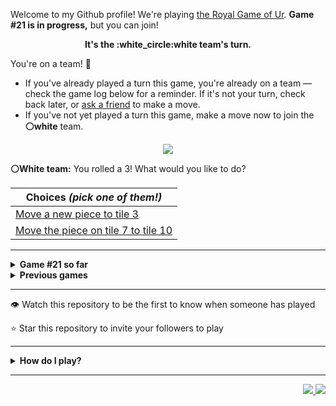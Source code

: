 Welcome to my Github profile!
We're playing
[the Royal Game of Ur](https://en.wikipedia.org/wiki/Royal_Game_of_Ur).
**Game #21 is in progress,** but you can join!

<p align="center">
  <b>It's the
  :white_circle:white
  team's turn.</b>
</p>

You're on a team! :wave:

* If you've already played a turn this game, you're already on a team
  &mdash; check the game log below for a reminder. If it's not your turn,
  check back later, or [ask a
  friend](https://twitter.com/share?text=I'm+playing+The+Royal+Game+of+Ur+on+a+GitHub+profile.+Take+your+turn+at+https://github.com/rossjrw/rossjrw+%23RoyalGameOfUr+%23github) to make a move.
* If you've not yet played a turn this game, make a move now to join the
  **:white_circle:white** team.

<p align="center"><img src="https://raw.githubusercontent.com/rossjrw/rossjrw/play/games/current/board.3307.svg"></p>

  **:white_circle:White team:**
  You rolled a 3!
What would you like to do?

| Choices *(pick one of them!)* |
| --- |
  | [    Move a new piece to tile 3](https://github.com/rossjrw/rossjrw/issues/new?title=ur-move-3%400-0&amp;body=Press+Submit%21+You+don%27t+need+to+edit+this+text+or+do+anything+else.%0D%0A%0D%0ABe+aware+that+your+move+can+take+a+minute+or+two+to+process.) |
  | [    Move the piece on tile 7 to tile 10](https://github.com/rossjrw/rossjrw/issues/new?title=ur-move-3%407-0&amp;body=Press+Submit%21+You+don%27t+need+to+edit+this+text+or+do+anything+else.%0D%0A%0D%0ABe+aware+that+your+move+can+take+a+minute+or+two+to+process.) |

-----

<details>
<summary><b>Game #21 so far</b></summary>

## Who's on each team?

<table>
    <thead>
      <tr><th colspan=2>Players in this game</th></tr>
    </thead>
    <tbody>
      <tr>
        <td align="right"><b>Black team</b> :black_circle:</td>
        <td>:white_circle: <b> White team</b></td>
      </tr>
      <tr align="center">
        <td><b><a href="https://github.com/tassiaaccioly">@tassiaaccioly</a></b> (71)<br><b><a href="https://github.com/Hans5958">@Hans5958</a></b> (1)<br><b><a href="https://github.com/debasish-dutta">@debasish-dutta</a></b> (1)<br><b><a href="https://github.com/foenyxr">@foenyxr</a></b> (1)<br><b><a href="https://github.com/i-like-trains-de">@i-like-trains-de</a></b> (1)<br><b><a href="https://github.com/commonuserlol">@commonuserlol</a></b> (1)<br><b><a href="https://github.com/curtainteddy">@curtainteddy</a></b> (1)<br><b><a href="https://github.com/krishealty">@krishealty</a></b> (1)<br><b><a href="https://github.com/AppleBoiy">@AppleBoiy</a></b> (1)</td>
        <td><b><a href="https://github.com/Casper-Guo">@Casper-Guo</a></b> (45)<br><b><a href="https://github.com/huuquyet">@huuquyet</a></b> (26)<br><b><a href="https://github.com/Coding4Hours">@Coding4Hours</a></b> (5)<br><b><a href="https://github.com/nhelchitnis">@nhelchitnis</a></b> (3)<br><b><a href="https://github.com/mikeselva123">@mikeselva123</a></b> (2)<br><b><a href="https://github.com/HerobrineTV">@HerobrineTV</a></b> (1)<br><b><a href="https://github.com/kashish1928">@kashish1928</a></b> (1)</td>
      </tr>
    </tbody>
  </table>

## What's happened so far?

| Time | Turn | Event | Issue | Board |
| :---: | :---: | :--- | :---: | :---: |
  | 10th Jun 2024 12:15 | **0** | :white_circle: **[@Casper-Guo](https://github.com/Casper-Guo)** started a new game | [#3140](https://github.com/rossjrw/rossjrw/issues/3140) | [link](https://raw.githubusercontent.com/rossjrw/rossjrw/3e19034251646422051512fbbb4fdb191389ace4/games/current/board.3140.svg) |
  | 10th Jun 2024 12:20 | **1** | :white_circle: **[@Casper-Guo](https://github.com/Casper-Guo)** moved a white piece onto the board to position 1    | [#3141](https://github.com/rossjrw/rossjrw/issues/3141) | [link](https://raw.githubusercontent.com/rossjrw/rossjrw/b913fcef5a66c5b4355db1b1fb0799c9eae11fa6/games/current/board.3141.svg) |
  | 10th Jun 2024 13:51 | **2** | :black_circle: **[@tassiaaccioly](https://github.com/tassiaaccioly)** moved a black piece onto the board to position 2    | [#3142](https://github.com/rossjrw/rossjrw/issues/3142) | [link](https://raw.githubusercontent.com/rossjrw/rossjrw/3417635a7edc0b96061d099a436ae72a79a3d463/games/current/board.3142.svg) |
  | 10th Jun 2024 14:29 | **3** | :white_circle: **[@Casper-Guo](https://github.com/Casper-Guo)** moved a white piece from position 1 to position 4  — claimed a rosette :rosette:  | [#3143](https://github.com/rossjrw/rossjrw/issues/3143) | [link](https://raw.githubusercontent.com/rossjrw/rossjrw/8ec314ae25e9c299a0db8e47e84ebcae74552aba/games/current/board.3143.svg) |
  | 10th Jun 2024 14:31 | **4** | :white_circle: **[@Casper-Guo](https://github.com/Casper-Guo)** moved a white piece onto the board to position 1    | [#3144](https://github.com/rossjrw/rossjrw/issues/3144) | [link](https://raw.githubusercontent.com/rossjrw/rossjrw/f0de6076e4d5dc9f2e87ade594f5ce6d1279a8ff/games/current/board.3144.svg) |
  | 10th Jun 2024 16:00 | **5** | :black_circle: **[@tassiaaccioly](https://github.com/tassiaaccioly)** moved a black piece onto the board to position 4  — claimed a rosette :rosette:  | [#3145](https://github.com/rossjrw/rossjrw/issues/3145) | [link](https://raw.githubusercontent.com/rossjrw/rossjrw/d5a7cee90103248c30c69cfe703c0a1b04975199/games/current/board.3145.svg) |
  | 10th Jun 2024 16:00 | **6** | :black_circle: **[@tassiaaccioly](https://github.com/tassiaaccioly)** moved a black piece from position 4 to position 6    | [#3146](https://github.com/rossjrw/rossjrw/issues/3146) | [link](https://raw.githubusercontent.com/rossjrw/rossjrw/83b7a3c7c05207316ec766db2c829e86887bc742/games/current/board.3146.svg) |
  | 11th Jun 2024 02:26 | **7** | :white_circle: **[@huuquyet](https://github.com/huuquyet)** moved a white piece from position 4 to position 6 — captured a black piece :crossed_swords:   | [#3147](https://github.com/rossjrw/rossjrw/issues/3147) | [link](https://raw.githubusercontent.com/rossjrw/rossjrw/cc33225be2e1ff699850ecd4d45bbaa51c87517b/games/current/board.3147.svg) |
  | 11th Jun 2024 08:40 | **8** | :black_circle: **[@tassiaaccioly](https://github.com/tassiaaccioly)** moved a black piece onto the board to position 4  — claimed a rosette :rosette:  | [#3148](https://github.com/rossjrw/rossjrw/issues/3148) | [link](https://raw.githubusercontent.com/rossjrw/rossjrw/aa823b7eb61aa4333b4f55bac6d8bee1b4b13cbb/games/current/board.3148.svg) |
  | 11th Jun 2024 08:41 | **9** | :black_circle: **[@tassiaaccioly](https://github.com/tassiaaccioly)** moved a black piece onto the board to position 1    | [#3149](https://github.com/rossjrw/rossjrw/issues/3149) | [link](https://raw.githubusercontent.com/rossjrw/rossjrw/1f3e5627bd1a2387feb64f961da6e4c6ce8198c1/games/current/board.3149.svg) |
  | 11th Jun 2024 11:42 | **10** | :white_circle: **[@Casper-Guo](https://github.com/Casper-Guo)** moved a white piece from position 1 to position 2    | [#3150](https://github.com/rossjrw/rossjrw/issues/3150) | [link](https://raw.githubusercontent.com/rossjrw/rossjrw/79e3597d568596e5890b2defb5f7e35eab7849d6/games/current/board.3150.svg) |
  | 11th Jun 2024 11:45 | **11** | :black_circle: **[@tassiaaccioly](https://github.com/tassiaaccioly)** moved a black piece from position 2 to position 5    | [#3151](https://github.com/rossjrw/rossjrw/issues/3151) | [link](https://raw.githubusercontent.com/rossjrw/rossjrw/03755616f750876cc31cf8e1d351790820077f71/games/current/board.3151.svg) |
  | 11th Jun 2024 12:56 | **12** | :white_circle: **[@Casper-Guo](https://github.com/Casper-Guo)** moved a white piece from position 2 to position 5 — captured a black piece :crossed_swords:   | [#3152](https://github.com/rossjrw/rossjrw/issues/3152) | [link](https://raw.githubusercontent.com/rossjrw/rossjrw/c4c88fd8614826dc3e3c099d9c99792fbca480f0/games/current/board.3152.svg) |
  | 11th Jun 2024 13:51 | **13** | :black_circle: **[@tassiaaccioly](https://github.com/tassiaaccioly)** moved a black piece onto the board to position 3    | [#3153](https://github.com/rossjrw/rossjrw/issues/3153) | [link](https://raw.githubusercontent.com/rossjrw/rossjrw/943e2cf7616b4c11deabbeb5598f0f6c07443df8/games/current/board.3153.svg) |
  | 12th Jun 2024 03:25 | **14** | :white_circle: **[@Casper-Guo](https://github.com/Casper-Guo)** moved a white piece onto the board to position 1    | [#3154](https://github.com/rossjrw/rossjrw/issues/3154) | [link](https://raw.githubusercontent.com/rossjrw/rossjrw/ae4b20b7ae660e36e1a1944a49c8ed2f4fea8231/games/current/board.3154.svg) |
  | 12th Jun 2024 07:53 | **15** | :black_circle: **[@Hans5958](https://github.com/Hans5958)** moved a black piece from position 3 to position 5 — captured a white piece :crossed_swords:   | [#3155](https://github.com/rossjrw/rossjrw/issues/3155) | [link](https://raw.githubusercontent.com/rossjrw/rossjrw/766162f6c4dadad68bd2b882a88498c938881f14/games/current/board.3155.svg) |
  | 12th Jun 2024 13:42 | **16** | :white_circle: **[@Casper-Guo](https://github.com/Casper-Guo)** moved a white piece from position 1 to position 4  — claimed a rosette :rosette:  | [#3156](https://github.com/rossjrw/rossjrw/issues/3156) | [link](https://raw.githubusercontent.com/rossjrw/rossjrw/0f5ab3ae0a3bb14efb2f65ef3ee942c84a719082/games/current/board.3156.svg) |
  | 12th Jun 2024 13:44 | **17** | :white_circle: **[@Casper-Guo](https://github.com/Casper-Guo)** moved a white piece onto the board to position 3    | [#3157](https://github.com/rossjrw/rossjrw/issues/3157) | [link](https://raw.githubusercontent.com/rossjrw/rossjrw/c9de5b630359ca6f78e80f5d7ad554ad8785d6d2/games/current/board.3157.svg) |
  | 12th Jun 2024 15:46 | **18** | :black_circle: **[@tassiaaccioly](https://github.com/tassiaaccioly)** moved a black piece from position 4 to position 6 — captured a white piece :crossed_swords:   | [#3158](https://github.com/rossjrw/rossjrw/issues/3158) | [link](https://raw.githubusercontent.com/rossjrw/rossjrw/e29be62a7f82adb413c502dc518313810fd94fb8/games/current/board.3158.svg) |
  | 12th Jun 2024 16:02 | **19** | :white_circle: **[@Casper-Guo](https://github.com/Casper-Guo)** moved a white piece from position 4 to position 6 — captured a black piece :crossed_swords:   | [#3159](https://github.com/rossjrw/rossjrw/issues/3159) | [link](https://raw.githubusercontent.com/rossjrw/rossjrw/fa6bff2db4646d3ba3e969a55aea8d32850676db/games/current/board.3159.svg) |
  | 12th Jun 2024 18:02 | **20** | :black_circle: **[@tassiaaccioly](https://github.com/tassiaaccioly)** moved a black piece from position 5 to position 6 — captured a white piece :crossed_swords:   | [#3160](https://github.com/rossjrw/rossjrw/issues/3160) |  |
  | 13th Jun 2024 06:03 | **21** | :white_circle: **[@huuquyet](https://github.com/huuquyet)** moved a white piece from position 3 to position 5    | [#3161](https://github.com/rossjrw/rossjrw/issues/3161) | [link](https://raw.githubusercontent.com/rossjrw/rossjrw/bd7b216e5212a5914747aa1a8a5efb0240edfa18/games/current/board.3161.svg) |
  | 13th Jun 2024 06:03 | **22** | :black_circle:  The black team rolled a 0 and their turn was automatically passed | [#3161](https://github.com/rossjrw/rossjrw/issues/3161) | [link](https://raw.githubusercontent.com/rossjrw/rossjrw/91d4ea06290e666cb720e2a94aa2edbae58f230c/games/current/board.3161.svg) |
  | 13th Jun 2024 06:04 | **23** | :white_circle: **[@huuquyet](https://github.com/huuquyet)** moved a white piece from position 5 to position 6 — captured a black piece :crossed_swords:   | [#3162](https://github.com/rossjrw/rossjrw/issues/3162) | [link](https://raw.githubusercontent.com/rossjrw/rossjrw/e0a2bf851d9af4537b2cab7b345f5e90986b95ef/games/current/board.3162.svg) |
  | 13th Jun 2024 10:56 | **24** | :black_circle: **[@tassiaaccioly](https://github.com/tassiaaccioly)** moved a black piece from position 1 to position 4  — claimed a rosette :rosette:  | [#3163](https://github.com/rossjrw/rossjrw/issues/3163) | [link](https://raw.githubusercontent.com/rossjrw/rossjrw/6735cfe48319ed3f8c580a6e53b983b52b033654/games/current/board.3163.svg) |
  | 13th Jun 2024 10:56 | **25** | :black_circle: **[@tassiaaccioly](https://github.com/tassiaaccioly)** moved a black piece from position 4 to position 8  — claimed a rosette :rosette:  | [#3164](https://github.com/rossjrw/rossjrw/issues/3164) | [link](https://raw.githubusercontent.com/rossjrw/rossjrw/41954474859393a005ae79ac7e85b230e5ceca67/games/current/board.3164.svg) |
  | 13th Jun 2024 10:57 | **26** | :black_circle: **[@tassiaaccioly](https://github.com/tassiaaccioly)** moved a black piece onto the board to position 1    | [#3165](https://github.com/rossjrw/rossjrw/issues/3165) | [link](https://raw.githubusercontent.com/rossjrw/rossjrw/45a0d58ca6642c6f032f35eb0879ea20f395711d/games/current/board.3165.svg) |
  | 14th Jun 2024 03:45 | **27** | :white_circle: **[@huuquyet](https://github.com/huuquyet)** moved a white piece from position 6 to position 9    | [#3166](https://github.com/rossjrw/rossjrw/issues/3166) | [link](https://raw.githubusercontent.com/rossjrw/rossjrw/21250ff9ef75f0c3abd08d50697384053e8036df/games/current/board.3166.svg) |
  | 14th Jun 2024 04:13 | **28** | :black_circle: **[@tassiaaccioly](https://github.com/tassiaaccioly)** moved a black piece from position 1 to position 3    | [#3167](https://github.com/rossjrw/rossjrw/issues/3167) | [link](https://raw.githubusercontent.com/rossjrw/rossjrw/30b22caa17c68630fbdd12d4a3dd5ac051ad218c/games/current/board.3167.svg) |
  | 14th Jun 2024 11:42 | **29** | :white_circle: **[@huuquyet](https://github.com/huuquyet)** moved a white piece from position 9 to position 11    | [#3168](https://github.com/rossjrw/rossjrw/issues/3168) | [link](https://raw.githubusercontent.com/rossjrw/rossjrw/97b6e9d7e1b0eee147816bf8c28d2248f1b36663/games/current/board.3168.svg) |
  | 14th Jun 2024 12:17 | **30** | :black_circle: **[@tassiaaccioly](https://github.com/tassiaaccioly)** moved a black piece from position 3 to position 4  — claimed a rosette :rosette:  | [#3169](https://github.com/rossjrw/rossjrw/issues/3169) | [link](https://raw.githubusercontent.com/rossjrw/rossjrw/f918a5f299b9c696f7c343d77b88427104dbf379/games/current/board.3169.svg) |
  | 14th Jun 2024 12:18 | **31** | :black_circle: **[@tassiaaccioly](https://github.com/tassiaaccioly)** moved a black piece from position 8 to position 11 — captured a white piece :crossed_swords:   | [#3170](https://github.com/rossjrw/rossjrw/issues/3170) | [link](https://raw.githubusercontent.com/rossjrw/rossjrw/7ee3b6e86988090e24eef62a8aecd2218f7a4eda/games/current/board.3170.svg) |
  | 14th Jun 2024 12:32 | **32** | :white_circle: **[@HerobrineTV](https://github.com/HerobrineTV)** moved a white piece onto the board to position 2    | [#3171](https://github.com/rossjrw/rossjrw/issues/3171) | [link](https://raw.githubusercontent.com/rossjrw/rossjrw/f03ad850b8c484b106f1c5b9d6a3da1fd2abc47f/games/current/board.3171.svg) |
  | 14th Jun 2024 13:13 | **33** | :black_circle: **[@tassiaaccioly](https://github.com/tassiaaccioly)** moved a black piece from position 11 to position 12    | [#3172](https://github.com/rossjrw/rossjrw/issues/3172) | [link](https://raw.githubusercontent.com/rossjrw/rossjrw/b5cb9eb9ce763328a50b448eabafa5b3a61f2a59/games/current/board.3172.svg) |
  | 15th Jun 2024 03:15 | **34** | :white_circle: **[@huuquyet](https://github.com/huuquyet)** moved a white piece from position 2 to position 3    | [#3173](https://github.com/rossjrw/rossjrw/issues/3173) | [link](https://raw.githubusercontent.com/rossjrw/rossjrw/0479979a7bec7f3018ac89112532ddae94dfeba1/games/current/board.3173.svg) |
  | 15th Jun 2024 05:02 | **35** | :black_circle: **[@debasish-dutta](https://github.com/debasish-dutta)** moved a black piece onto the board to position 1    | [#3174](https://github.com/rossjrw/rossjrw/issues/3174) | [link](https://raw.githubusercontent.com/rossjrw/rossjrw/cbc5f19ca28f0d7307ebebb8e5881e886f2a9252/games/current/board.3174.svg) |
  | 17th Jun 2024 10:01 | **36** | :white_circle: **[@huuquyet](https://github.com/huuquyet)** moved a white piece from position 3 to position 5    | [#3175](https://github.com/rossjrw/rossjrw/issues/3175) | [link](https://raw.githubusercontent.com/rossjrw/rossjrw/1b8b210efa56c657483dde0970500a706e5b6bcb/games/current/board.3175.svg) |
  | 17th Jun 2024 12:00 | **37** | :black_circle: **[@tassiaaccioly](https://github.com/tassiaaccioly)** moved a black piece from position 12 to position 14  — claimed a rosette :rosette:  | [#3176](https://github.com/rossjrw/rossjrw/issues/3176) |  |
  | 17th Jun 2024 12:01 | **38** | :black_circle: **[@tassiaaccioly](https://github.com/tassiaaccioly)** moved a black piece from position 1 to position 3    | [#3177](https://github.com/rossjrw/rossjrw/issues/3177) | [link](https://raw.githubusercontent.com/rossjrw/rossjrw/20c71cf3fe14ece29fddc6ed76929b2786a5ab7c/games/current/board.3177.svg) |
  | 17th Jun 2024 12:01 | **39** | :white_circle:  The white team rolled a 0 and their turn was automatically passed | [#3177](https://github.com/rossjrw/rossjrw/issues/3177) | [link](https://raw.githubusercontent.com/rossjrw/rossjrw/84101331aa0cef49769fe3270d19814c876b0f9e/games/current/board.3177.svg) |
  | 17th Jun 2024 12:02 | **40** | :black_circle: **[@tassiaaccioly](https://github.com/tassiaaccioly)** moved a black piece from position 4 to position 5 — captured a white piece :crossed_swords:   | [#3178](https://github.com/rossjrw/rossjrw/issues/3178) | [link](https://raw.githubusercontent.com/rossjrw/rossjrw/84e64b822894f2ef15c8d6679596a574082972ab/games/current/board.3178.svg) |
  | 19th Jun 2024 03:47 | **41** | :white_circle: **[@huuquyet](https://github.com/huuquyet)** moved a white piece onto the board to position 3    | [#3179](https://github.com/rossjrw/rossjrw/issues/3179) | [link](https://raw.githubusercontent.com/rossjrw/rossjrw/ebe38b00ea87639d3f830e11486bf0db18679fee/games/current/board.3179.svg) |
  | 19th Jun 2024 12:33 | **42** | :black_circle: **[@tassiaaccioly](https://github.com/tassiaaccioly)** moved a black piece from position 3 to position 4  — claimed a rosette :rosette:  | [#3180](https://github.com/rossjrw/rossjrw/issues/3180) | [link](https://raw.githubusercontent.com/rossjrw/rossjrw/71644ae4ae037b8fdcc7b47c974c74697751cc8a/games/current/board.3180.svg) |
  | 19th Jun 2024 12:33 | **43** | :black_circle: **[@tassiaaccioly](https://github.com/tassiaaccioly)** moved a black piece from position 4 to position 8  — claimed a rosette :rosette:  | [#3181](https://github.com/rossjrw/rossjrw/issues/3181) | [link](https://raw.githubusercontent.com/rossjrw/rossjrw/91d9ce20b0b584fdecb6c573352ed7f33ba4f910/games/current/board.3181.svg) |
  | 19th Jun 2024 12:34 | **44** | :black_circle: **[@tassiaaccioly](https://github.com/tassiaaccioly)** moved a black piece from position 8 to position 10    | [#3182](https://github.com/rossjrw/rossjrw/issues/3182) | [link](https://raw.githubusercontent.com/rossjrw/rossjrw/e7d42b8fa1351f1380c301d9d68135764c775be9/games/current/board.3182.svg) |
  | 20th Jun 2024 04:30 | **45** | :white_circle: **[@Casper-Guo](https://github.com/Casper-Guo)** moved a white piece from position 3 to position 5 — captured a black piece :crossed_swords:   | [#3183](https://github.com/rossjrw/rossjrw/issues/3183) | [link](https://raw.githubusercontent.com/rossjrw/rossjrw/de2726dde06651f36f6a4734a9045f723ce79f15/games/current/board.3183.svg) |
  | 21st Jun 2024 11:28 | **46** | :black_circle: **[@tassiaaccioly](https://github.com/tassiaaccioly)** moved a black piece onto the board to position 3    | [#3184](https://github.com/rossjrw/rossjrw/issues/3184) | [link](https://raw.githubusercontent.com/rossjrw/rossjrw/9e7f89ad85c55fd3f7f12465e79552d2cc5db516/games/current/board.3184.svg) |
  | 22nd Jun 2024 07:34 | **47** | :white_circle: **[@huuquyet](https://github.com/huuquyet)** moved a white piece from position 5 to position 8  — claimed a rosette :rosette:  | [#3185](https://github.com/rossjrw/rossjrw/issues/3185) | [link](https://raw.githubusercontent.com/rossjrw/rossjrw/61596ac5867242cf44a08f4ca5dde79746060769/games/current/board.3185.svg) |
  | 22nd Jun 2024 07:36 | **48** | :white_circle: **[@huuquyet](https://github.com/huuquyet)** moved a white piece from position 8 to position 10 — captured a black piece :crossed_swords:   | [#3186](https://github.com/rossjrw/rossjrw/issues/3186) | [link](https://raw.githubusercontent.com/rossjrw/rossjrw/e4ed6d917473431dd33f625a8c4d5fd0e48ad512/games/current/board.3186.svg) |
  | 22nd Jun 2024 11:03 | **49** | :black_circle: **[@tassiaaccioly](https://github.com/tassiaaccioly)** moved a black piece from position 3 to position 5    | [#3187](https://github.com/rossjrw/rossjrw/issues/3187) | [link](https://raw.githubusercontent.com/rossjrw/rossjrw/81de244c632f649f6ea5a37aa098395cdea1502b/games/current/board.3187.svg) |
  | 23rd Jun 2024 16:15 | **50** | :white_circle: **[@Casper-Guo](https://github.com/Casper-Guo)** moved a white piece onto the board to position 2    | [#3188](https://github.com/rossjrw/rossjrw/issues/3188) | [link](https://raw.githubusercontent.com/rossjrw/rossjrw/bfb90fdb4809a338a7f4b6318e20f4a9e79a8b65/games/current/board.3188.svg) |
  | 23rd Jun 2024 19:51 | **51** | :black_circle: **[@foenyxr](https://github.com/foenyxr)** moved a black piece onto the board to position 2    | [#3189](https://github.com/rossjrw/rossjrw/issues/3189) | [link](https://raw.githubusercontent.com/rossjrw/rossjrw/0040efa64b1ac4996e3b43471fd1708afb03acc1/games/current/board.3189.svg) |
  | 24th Jun 2024 03:43 | **52** | :white_circle: **[@huuquyet](https://github.com/huuquyet)** moved a white piece from position 2 to position 4  — claimed a rosette :rosette:  | [#3190](https://github.com/rossjrw/rossjrw/issues/3190) |  |
  | 24th Jun 2024 03:44 | **53** | :white_circle: **[@huuquyet](https://github.com/huuquyet)** moved a white piece from position 10 to position 12    | [#3191](https://github.com/rossjrw/rossjrw/issues/3191) | [link](https://raw.githubusercontent.com/rossjrw/rossjrw/568a058d492bce22214d5b05d6b8fb43fbdbf9a5/games/current/board.3191.svg) |
  | 24th Jun 2024 03:44 | **54** | :black_circle:  The black team rolled a 0 and their turn was automatically passed | [#3191](https://github.com/rossjrw/rossjrw/issues/3191) | [link](https://raw.githubusercontent.com/rossjrw/rossjrw/b31a0d614c2e400e891d84fd6f888871b98b8602/games/current/board.3191.svg) |
  | 24th Jun 2024 03:46 | **55** | :white_circle: **[@huuquyet](https://github.com/huuquyet)** moved a white piece from position 4 to position 5 — captured a black piece :crossed_swords:   | [#3192](https://github.com/rossjrw/rossjrw/issues/3192) | [link](https://raw.githubusercontent.com/rossjrw/rossjrw/57e533fa3dc0a6dfc098ce645992ef1f9d940f07/games/current/board.3192.svg) |
  | 24th Jun 2024 11:04 | **56** | :black_circle: **[@tassiaaccioly](https://github.com/tassiaaccioly)** moved a black piece from position 2 to position 3    | [#3193](https://github.com/rossjrw/rossjrw/issues/3193) | [link](https://raw.githubusercontent.com/rossjrw/rossjrw/70265a5f8e7eadf3638cf609b8510019c635a5d7/games/current/board.3193.svg) |
  | 26th Jun 2024 03:56 | **57** | :white_circle: **[@huuquyet](https://github.com/huuquyet)** moved a white piece from position 12 to position 14  — claimed a rosette :rosette:  | [#3194](https://github.com/rossjrw/rossjrw/issues/3194) | [link](https://raw.githubusercontent.com/rossjrw/rossjrw/c10cdb9b8370bbc4a80c1bdca38a0e76d9e9c27a/games/current/board.3194.svg) |
  | 26th Jun 2024 03:59 | **58** | :white_circle: **[@huuquyet](https://github.com/huuquyet)** moved a white piece from position 5 to position 7    | [#3195](https://github.com/rossjrw/rossjrw/issues/3195) | [link](https://raw.githubusercontent.com/rossjrw/rossjrw/2e0b1d72f14de8a601f944e49b4541f5f9a30f5d/games/current/board.3195.svg) |
  | 28th Jun 2024 20:27 | **59** | :black_circle: **[@i-like-trains-de](https://github.com/i-like-trains-de)** moved a black piece from position 3 to position 6    | [#3196](https://github.com/rossjrw/rossjrw/issues/3196) | [link](https://raw.githubusercontent.com/rossjrw/rossjrw/0e66da65db20a9cfcd119e31d75b8c95993dd0dd/games/current/board.3196.svg) |
  | 28th Jun 2024 23:41 | **60** | :white_circle: **[@Casper-Guo](https://github.com/Casper-Guo)** moved a white piece from position 7 to position 8  — claimed a rosette :rosette:  | [#3197](https://github.com/rossjrw/rossjrw/issues/3197) | [link](https://raw.githubusercontent.com/rossjrw/rossjrw/dd5f818375063a44fc055676433e1fb291748c5e/games/current/board.3197.svg) |
  | 28th Jun 2024 23:43 | **61** | :white_circle: **[@Casper-Guo](https://github.com/Casper-Guo)** moved a white piece onto the board to position 2    | [#3198](https://github.com/rossjrw/rossjrw/issues/3198) |  |
  | 29th Jun 2024 00:33 | **62** | :black_circle: **[@tassiaaccioly](https://github.com/tassiaaccioly)** moved a black piece onto the board to position 3    | [#3199](https://github.com/rossjrw/rossjrw/issues/3199) | [link](https://raw.githubusercontent.com/rossjrw/rossjrw/e2b305da39b20f9db8154834cc1aa5ce6ef35905/games/current/board.3199.svg) |
  | 29th Jun 2024 00:33 | **63** | :white_circle:  The white team rolled a 0 and their turn was automatically passed | [#3199](https://github.com/rossjrw/rossjrw/issues/3199) |  |
  | 29th Jun 2024 00:34 | **64** | :black_circle: **[@tassiaaccioly](https://github.com/tassiaaccioly)** moved a black piece from position 3 to position 4  — claimed a rosette :rosette:  | [#3200](https://github.com/rossjrw/rossjrw/issues/3200) | [link](https://raw.githubusercontent.com/rossjrw/rossjrw/ab7b9e56d53a480efc344c74ad13a97259a35755/games/current/board.3200.svg) |
  | 29th Jun 2024 00:34 | **65** | :black_circle:  The black team rolled a 0 and their turn was automatically passed | [#3200](https://github.com/rossjrw/rossjrw/issues/3200) | [link](https://raw.githubusercontent.com/rossjrw/rossjrw/e683a8bb9152dc3b5288f7cdca06c60dc5e746db/games/current/board.3200.svg) |
  | 29th Jun 2024 00:35 | **66** | :white_circle: **[@Casper-Guo](https://github.com/Casper-Guo)** moved a white piece onto the board to position 3    | [#3201](https://github.com/rossjrw/rossjrw/issues/3201) | [link](https://raw.githubusercontent.com/rossjrw/rossjrw/32eb005f621c77ec299a8ab93bc12d98ed12a98b/games/current/board.3201.svg) |
  | 29th Jun 2024 11:54 | **67** | :black_circle: **[@tassiaaccioly](https://github.com/tassiaaccioly)** moved a black piece from position 6 to position 7    | [#3202](https://github.com/rossjrw/rossjrw/issues/3202) | [link](https://raw.githubusercontent.com/rossjrw/rossjrw/a78e08f690011b2ff20c5de83f58ffd32da74a55/games/current/board.3202.svg) |
  | 29th Jun 2024 12:02 | **68** | :white_circle: **[@Casper-Guo](https://github.com/Casper-Guo)** moved a white piece from position 2 to position 4  — claimed a rosette :rosette:  | [#3203](https://github.com/rossjrw/rossjrw/issues/3203) | [link](https://raw.githubusercontent.com/rossjrw/rossjrw/f6b076c21a1607f6deefc7c297ce5d859da33422/games/current/board.3203.svg) |
  | 29th Jun 2024 12:04 | **69** | :white_circle: **[@Casper-Guo](https://github.com/Casper-Guo)** moved a white piece onto the board to position 2    | [#3204](https://github.com/rossjrw/rossjrw/issues/3204) | [link](https://raw.githubusercontent.com/rossjrw/rossjrw/30f430ac6546856a198c62997946331ac98031f6/games/current/board.3204.svg) |
  | 29th Jun 2024 12:14 | **70** | :black_circle: **[@commonuserlol](https://github.com/commonuserlol)** moved a black piece onto the board to position 3    | [#3205](https://github.com/rossjrw/rossjrw/issues/3205) | [link](https://raw.githubusercontent.com/rossjrw/rossjrw/2729ce9773d19774d3500b4654376c9562bfd221/games/current/board.3205.svg) |
  | 29th Jun 2024 12:47 | **71** | :white_circle: **[@Casper-Guo](https://github.com/Casper-Guo)** moved a white piece from position 4 to position 7 — captured a black piece :crossed_swords:   | [#3206](https://github.com/rossjrw/rossjrw/issues/3206) | [link](https://raw.githubusercontent.com/rossjrw/rossjrw/7fb5fb25fa2642d0e432a66619ad66f60a590abd/games/current/board.3206.svg) |
  | 29th Jun 2024 13:47 | **72** | :black_circle: **[@tassiaaccioly](https://github.com/tassiaaccioly)** moved a black piece from position 4 to position 6    | [#3207](https://github.com/rossjrw/rossjrw/issues/3207) | [link](https://raw.githubusercontent.com/rossjrw/rossjrw/d405f6906de1bd2ea09b8368c86553a65f47e5d1/games/current/board.3207.svg) |
  | 29th Jun 2024 15:39 | **73** | :white_circle: **[@Casper-Guo](https://github.com/Casper-Guo)** moved a white piece from position 2 to position 4  — claimed a rosette :rosette:  | [#3208](https://github.com/rossjrw/rossjrw/issues/3208) |  |
  | 29th Jun 2024 15:40 | **74** | :white_circle: **[@Casper-Guo](https://github.com/Casper-Guo)** moved a white piece from position 7 to position 9    | [#3209](https://github.com/rossjrw/rossjrw/issues/3209) | [link](https://raw.githubusercontent.com/rossjrw/rossjrw/b49f2817292a87ef2275628bc9104884c0ea8ea9/games/current/board.3209.svg) |
  | 29th Jun 2024 15:40 | **75** | :black_circle:  The black team rolled a 0 and their turn was automatically passed | [#3209](https://github.com/rossjrw/rossjrw/issues/3209) | [link](https://raw.githubusercontent.com/rossjrw/rossjrw/5548b300d5a58d9795c304fccd4d173b5c561f76/games/current/board.3209.svg) |
  | 29th Jun 2024 16:49 | **76** | :white_circle: **[@Casper-Guo](https://github.com/Casper-Guo)** moved a white piece from position 9 to position 12    | [#3210](https://github.com/rossjrw/rossjrw/issues/3210) | [link](https://raw.githubusercontent.com/rossjrw/rossjrw/9e709a0ea53f1983d4bb2cb197278ebb08e3eff0/games/current/board.3210.svg) |
  | 29th Jun 2024 16:59 | **77** | :black_circle: **[@tassiaaccioly](https://github.com/tassiaaccioly)** moved a black piece onto the board to position 2    | [#3211](https://github.com/rossjrw/rossjrw/issues/3211) | [link](https://raw.githubusercontent.com/rossjrw/rossjrw/43051fd940e0662dfd537a050dd64b600c6aac05/games/current/board.3211.svg) |
  | 29th Jun 2024 17:01 | **78** | :white_circle: **[@huuquyet](https://github.com/huuquyet)** moved a white piece from position 4 to position 6 — captured a black piece :crossed_swords:   | [#3212](https://github.com/rossjrw/rossjrw/issues/3212) | [link](https://raw.githubusercontent.com/rossjrw/rossjrw/9ea76f1a051a317329daee056547edf8fab73a37/games/current/board.3212.svg) |
  | 29th Jun 2024 17:08 | **79** | :black_circle: **[@tassiaaccioly](https://github.com/tassiaaccioly)** moved a black piece from position 2 to position 4  — claimed a rosette :rosette:  | [#3213](https://github.com/rossjrw/rossjrw/issues/3213) | [link](https://raw.githubusercontent.com/rossjrw/rossjrw/e5c10dfe3e58e21acbf3599d08961b30f87de3f0/games/current/board.3213.svg) |
  | 29th Jun 2024 17:09 | **80** | :black_circle: **[@tassiaaccioly](https://github.com/tassiaaccioly)** moved a black piece onto the board to position 1    | [#3214](https://github.com/rossjrw/rossjrw/issues/3214) | [link](https://raw.githubusercontent.com/rossjrw/rossjrw/dcd4d9a76249e6b4d97ae09349be4c9180e91470/games/current/board.3214.svg) |
  | 29th Jun 2024 17:29 | **81** | :white_circle: **[@Casper-Guo](https://github.com/Casper-Guo)** moved a white piece from position 6 to position 9    | [#3215](https://github.com/rossjrw/rossjrw/issues/3215) | [link](https://raw.githubusercontent.com/rossjrw/rossjrw/6f2d3e7e0249a3bd2f80e8906ccdd8d2af860f0b/games/current/board.3215.svg) |
  | 29th Jun 2024 17:58 | **82** | :black_circle: **[@tassiaaccioly](https://github.com/tassiaaccioly)** moved a black piece from position 4 to position 6    | [#3216](https://github.com/rossjrw/rossjrw/issues/3216) | [link](https://raw.githubusercontent.com/rossjrw/rossjrw/23ed5cb90f150fbe6bb00bfa742b7c0c6051f07c/games/current/board.3216.svg) |
  | 30th Jun 2024 00:59 | **83** | :white_circle: **[@Casper-Guo](https://github.com/Casper-Guo)** moved a white piece onto the board to position 4  — claimed a rosette :rosette:  | [#3217](https://github.com/rossjrw/rossjrw/issues/3217) | [link](https://raw.githubusercontent.com/rossjrw/rossjrw/bb2f3fd2b266799b1db4c43ac5ead67af6571b2c/games/current/board.3217.svg) |
  | 30th Jun 2024 01:12 | **84** | :white_circle: **[@Casper-Guo](https://github.com/Casper-Guo)** ascended a white piece from position 14 :rocket:    | [#3218](https://github.com/rossjrw/rossjrw/issues/3218) | [link](https://raw.githubusercontent.com/rossjrw/rossjrw/6bcbb7d8c69887ddd37b8f79f78f6cc2ba229a36/games/current/board.3218.svg) |
  | 30th Jun 2024 03:25 | **85** | :black_circle: **[@tassiaaccioly](https://github.com/tassiaaccioly)** moved a black piece onto the board to position 4  — claimed a rosette :rosette:  | [#3219](https://github.com/rossjrw/rossjrw/issues/3219) | [link](https://raw.githubusercontent.com/rossjrw/rossjrw/31b9cbfb88c6cf4fd15048a68c63a1ab9c6e0e3d/games/current/board.3219.svg) |
  | 30th Jun 2024 03:26 | **86** | :black_circle: **[@tassiaaccioly](https://github.com/tassiaaccioly)** moved a black piece from position 6 to position 7    | [#3220](https://github.com/rossjrw/rossjrw/issues/3220) | [link](https://raw.githubusercontent.com/rossjrw/rossjrw/4b94a794b2b7d2da8f875c0127b984692fa32be8/games/current/board.3220.svg) |
  | 30th Jun 2024 20:38 | **87** | :white_circle: **[@Casper-Guo](https://github.com/Casper-Guo)** moved a white piece from position 12 to position 14  — claimed a rosette :rosette:  | [#3221](https://github.com/rossjrw/rossjrw/issues/3221) | [link](https://raw.githubusercontent.com/rossjrw/rossjrw/bdb874de5575fda80c52a3cbc7751cf6f3c53c47/games/current/board.3221.svg) |
  | 30th Jun 2024 20:40 | **88** | :white_circle: **[@Casper-Guo](https://github.com/Casper-Guo)** moved a white piece from position 9 to position 11    | [#3222](https://github.com/rossjrw/rossjrw/issues/3222) | [link](https://raw.githubusercontent.com/rossjrw/rossjrw/bd83a8314900f2a05a7049a0e54149a7fbcbfbb6/games/current/board.3222.svg) |
  | 30th Jun 2024 22:44 | **89** | :black_circle: **[@tassiaaccioly](https://github.com/tassiaaccioly)** moved a black piece onto the board to position 2    | [#3223](https://github.com/rossjrw/rossjrw/issues/3223) | [link](https://raw.githubusercontent.com/rossjrw/rossjrw/0d685a702b1860797a1cd01756eea061168837b3/games/current/board.3223.svg) |
  | 1st Jul 2024 07:23 | **90** | :white_circle: **[@huuquyet](https://github.com/huuquyet)** ascended a white piece from position 11 :rocket:    | [#3224](https://github.com/rossjrw/rossjrw/issues/3224) |  |
  | 1st Jul 2024 11:42 | **91** | :black_circle: **[@curtainteddy](https://github.com/curtainteddy)** moved a black piece from position 2 to position 5    | [#3225](https://github.com/rossjrw/rossjrw/issues/3225) | [link](https://raw.githubusercontent.com/rossjrw/rossjrw/0a5566c5ac9a5acd71569432871d27a5389aaa79/games/current/board.3225.svg) |
  | 1st Jul 2024 11:42 | **92** | :white_circle:  The white team rolled a 0 and their turn was automatically passed | [#3225](https://github.com/rossjrw/rossjrw/issues/3225) | [link](https://raw.githubusercontent.com/rossjrw/rossjrw/62de81213a4081971b7c0dc973235c1266aecebf/games/current/board.3225.svg) |
  | 6th Jul 2024 14:08 | **93** | :black_circle: **[@krishealty](https://github.com/krishealty)** moved a black piece onto the board to position 2    | [#3226](https://github.com/rossjrw/rossjrw/issues/3226) | [link](https://raw.githubusercontent.com/rossjrw/rossjrw/0d13ec885049e3f43bfa326317cf7e8c914234fa/games/current/board.3226.svg) |
  | 6th Jul 2024 14:21 | **94** | :white_circle: **[@Casper-Guo](https://github.com/Casper-Guo)** moved a white piece onto the board to position 2    | [#3230](https://github.com/rossjrw/rossjrw/issues/3230) | [link](https://raw.githubusercontent.com/rossjrw/rossjrw/e0b7cce832b2f1dc8fb249041ccf5d84bf2cfa2b/games/current/board.3230.svg) |
  | 6th Jul 2024 14:37 | **95** | :black_circle: **[@AppleBoiy](https://github.com/AppleBoiy)** moved a black piece from position 4 to position 6    | [#3231](https://github.com/rossjrw/rossjrw/issues/3231) | [link](https://raw.githubusercontent.com/rossjrw/rossjrw/e347ce7ae0db3273571de506c3c99ef3d323d7e2/games/current/board.3231.svg) |
  | 6th Jul 2024 16:59 | **96** | :white_circle: **[@huuquyet](https://github.com/huuquyet)** moved a white piece from position 8 to position 10    | [#3232](https://github.com/rossjrw/rossjrw/issues/3232) | [link](https://raw.githubusercontent.com/rossjrw/rossjrw/c3195aa05073d8ea9d0becff2ad522f37ae70834/games/current/board.3232.svg) |
  | 6th Jul 2024 17:21 | **97** | :black_circle: **[@tassiaaccioly](https://github.com/tassiaaccioly)** moved a black piece from position 5 to position 8  — claimed a rosette :rosette:  | [#3233](https://github.com/rossjrw/rossjrw/issues/3233) | [link](https://raw.githubusercontent.com/rossjrw/rossjrw/3fdd4842dcb08eaec370f23c83d0c7be45ff212b/games/current/board.3233.svg) |
  | 6th Jul 2024 17:22 | **98** | :black_circle: **[@tassiaaccioly](https://github.com/tassiaaccioly)** moved a black piece from position 7 to position 10 — captured a white piece :crossed_swords:   | [#3234](https://github.com/rossjrw/rossjrw/issues/3234) | [link](https://raw.githubusercontent.com/rossjrw/rossjrw/d529e20cbd740f6488a942a45ec194181e3e98ef/games/current/board.3234.svg) |
  | 6th Jul 2024 17:23 | **99** | :white_circle: **[@Casper-Guo](https://github.com/Casper-Guo)** moved a white piece from position 4 to position 6 — captured a black piece :crossed_swords:   | [#3235](https://github.com/rossjrw/rossjrw/issues/3235) | [link](https://raw.githubusercontent.com/rossjrw/rossjrw/918fd1f57ae06221b77b5fd9c48014a2e3749e6b/games/current/board.3235.svg) |
  | 6th Jul 2024 17:29 | **100** | :black_circle: **[@tassiaaccioly](https://github.com/tassiaaccioly)** moved a black piece from position 3 to position 6 — captured a white piece :crossed_swords:   | [#3236](https://github.com/rossjrw/rossjrw/issues/3236) | [link](https://raw.githubusercontent.com/rossjrw/rossjrw/8dfb66b8fae6919fbaeeebcfed1bb9bb61228afc/games/current/board.3236.svg) |
  | 6th Jul 2024 17:30 | **101** | :white_circle: **[@Casper-Guo](https://github.com/Casper-Guo)** moved a white piece from position 3 to position 4  — claimed a rosette :rosette:  | [#3237](https://github.com/rossjrw/rossjrw/issues/3237) | [link](https://raw.githubusercontent.com/rossjrw/rossjrw/e38e9184664e008f0b4c686574ef0dcfd0649c31/games/current/board.3237.svg) |
  | 6th Jul 2024 17:31 | **102** | :white_circle: **[@Casper-Guo](https://github.com/Casper-Guo)** moved a white piece from position 4 to position 6 — captured a black piece :crossed_swords:   | [#3238](https://github.com/rossjrw/rossjrw/issues/3238) | [link](https://raw.githubusercontent.com/rossjrw/rossjrw/2c58940f251a053b524717f78f285cb89831de20/games/current/board.3238.svg) |
  | 6th Jul 2024 17:34 | **103** | :black_circle: **[@tassiaaccioly](https://github.com/tassiaaccioly)** moved a black piece from position 1 to position 4  — claimed a rosette :rosette:  | [#3239](https://github.com/rossjrw/rossjrw/issues/3239) | [link](https://raw.githubusercontent.com/rossjrw/rossjrw/9d87da4877dd1eb7c725afddb089c885304e7868/games/current/board.3239.svg) |
  | 6th Jul 2024 17:35 | **104** | :black_circle: **[@tassiaaccioly](https://github.com/tassiaaccioly)** moved a black piece from position 4 to position 6 — captured a white piece :crossed_swords:   | [#3240](https://github.com/rossjrw/rossjrw/issues/3240) | [link](https://raw.githubusercontent.com/rossjrw/rossjrw/85865b75a7b6634f3ba5e150bc38f4954e660aca/games/current/board.3240.svg) |
  | 6th Jul 2024 17:36 | **105** | :white_circle: **[@Casper-Guo](https://github.com/Casper-Guo)** moved a white piece from position 2 to position 4  — claimed a rosette :rosette:  | [#3241](https://github.com/rossjrw/rossjrw/issues/3241) | [link](https://raw.githubusercontent.com/rossjrw/rossjrw/47d6cb0d30c76b3ef8bca650d373ae2a3d5540a7/games/current/board.3241.svg) |
  | 6th Jul 2024 18:11 | **106** | :white_circle: **[@Casper-Guo](https://github.com/Casper-Guo)** moved a white piece onto the board to position 2    | [#3242](https://github.com/rossjrw/rossjrw/issues/3242) | [link](https://raw.githubusercontent.com/rossjrw/rossjrw/6c2ed18218064f03df0084a6757fa6df0b87edf6/games/current/board.3242.svg) |
  | 6th Jul 2024 18:17 | **107** | :black_circle: **[@tassiaaccioly](https://github.com/tassiaaccioly)** moved a black piece from position 6 to position 9    | [#3243](https://github.com/rossjrw/rossjrw/issues/3243) | [link](https://raw.githubusercontent.com/rossjrw/rossjrw/d70776c342e2b882b4046000834ee654b670cf14/games/current/board.3243.svg) |
  | 6th Jul 2024 19:18 | **108** | :white_circle: **[@Casper-Guo](https://github.com/Casper-Guo)** ascended a white piece from position 14 :rocket:    | [#3244](https://github.com/rossjrw/rossjrw/issues/3244) | [link](https://raw.githubusercontent.com/rossjrw/rossjrw/2eb53735afae82af0a0e1c9f7307ec185b4359e9/games/current/board.3244.svg) |
  | 6th Jul 2024 23:00 | **109** | :black_circle: **[@tassiaaccioly](https://github.com/tassiaaccioly)** moved a black piece from position 2 to position 4  — claimed a rosette :rosette:  | [#3245](https://github.com/rossjrw/rossjrw/issues/3245) | [link](https://raw.githubusercontent.com/rossjrw/rossjrw/31f81a0eada20ae47d249e997b8569ebf0f2a2e4/games/current/board.3245.svg) |
  | 6th Jul 2024 23:00 | **110** | :black_circle: **[@tassiaaccioly](https://github.com/tassiaaccioly)** moved a black piece from position 9 to position 11    | [#3246](https://github.com/rossjrw/rossjrw/issues/3246) | [link](https://raw.githubusercontent.com/rossjrw/rossjrw/a76d7d7f9adf9eff95e30acac47994c16e3fa4bb/games/current/board.3246.svg) |
  | 7th Jul 2024 02:41 | **111** | :white_circle: **[@huuquyet](https://github.com/huuquyet)** moved a white piece from position 2 to position 3    | [#3247](https://github.com/rossjrw/rossjrw/issues/3247) | [link](https://raw.githubusercontent.com/rossjrw/rossjrw/96a3b556550cca67cbf835d8b973e88507755c1f/games/current/board.3247.svg) |
  | 7th Jul 2024 02:56 | **112** | :black_circle: **[@tassiaaccioly](https://github.com/tassiaaccioly)** moved a black piece from position 8 to position 12    | [#3248](https://github.com/rossjrw/rossjrw/issues/3248) | [link](https://raw.githubusercontent.com/rossjrw/rossjrw/3d3d788638522b8a86807a2f81fead2ead9a06d1/games/current/board.3248.svg) |
  | 7th Jul 2024 04:03 | **113** | :white_circle: **[@huuquyet](https://github.com/huuquyet)** moved a white piece from position 4 to position 7    | [#3249](https://github.com/rossjrw/rossjrw/issues/3249) | [link](https://raw.githubusercontent.com/rossjrw/rossjrw/72ae10cbc406b70f3a118ce722f312672608ca6a/games/current/board.3249.svg) |
  | 7th Jul 2024 04:39 | **114** | :black_circle: **[@tassiaaccioly](https://github.com/tassiaaccioly)** ascended a black piece from position 14 :rocket:    | [#3250](https://github.com/rossjrw/rossjrw/issues/3250) | [link](https://raw.githubusercontent.com/rossjrw/rossjrw/0414f3d34f25ee022c808ae5e28ff0cb3922d3b2/games/current/board.3250.svg) |
  | 7th Jul 2024 04:44 | **115** | :white_circle: **[@huuquyet](https://github.com/huuquyet)** moved a white piece from position 7 to position 9    | [#3251](https://github.com/rossjrw/rossjrw/issues/3251) | [link](https://raw.githubusercontent.com/rossjrw/rossjrw/0aa49f3b4e878a6b548049c487052b6c6b42bc2f/games/current/board.3251.svg) |
  | 7th Jul 2024 05:03 | **116** | :black_circle: **[@tassiaaccioly](https://github.com/tassiaaccioly)** moved a black piece from position 12 to position 13    | [#3252](https://github.com/rossjrw/rossjrw/issues/3252) | [link](https://raw.githubusercontent.com/rossjrw/rossjrw/8ad3db5da66faf02ab4102cb8d7015adc2d1c859/games/current/board.3252.svg) |
  | 7th Jul 2024 17:04 | **117** | :white_circle: **[@Coding4Hours](https://github.com/Coding4Hours)** moved a white piece from position 9 to position 12    | [#3253](https://github.com/rossjrw/rossjrw/issues/3253) | [link](https://raw.githubusercontent.com/rossjrw/rossjrw/5faaaf8f4b6953ac121924aee6434be425ae8a00/games/current/board.3253.svg) |
  | 7th Jul 2024 17:11 | **118** | :black_circle: **[@tassiaaccioly](https://github.com/tassiaaccioly)** moved a black piece from position 10 to position 12 — captured a white piece :crossed_swords:   | [#3254](https://github.com/rossjrw/rossjrw/issues/3254) | [link](https://raw.githubusercontent.com/rossjrw/rossjrw/94f89ffef0079cbad1a17e394dbf92fbc6487560/games/current/board.3254.svg) |
  | 9th Jul 2024 05:30 | **119** | :white_circle: **[@huuquyet](https://github.com/huuquyet)** moved a white piece from position 3 to position 5    | [#3255](https://github.com/rossjrw/rossjrw/issues/3255) | [link](https://raw.githubusercontent.com/rossjrw/rossjrw/983f423f3f5850f75ad604a0704115a6b4f054ee/games/current/board.3255.svg) |
  | 9th Jul 2024 12:33 | **120** | :black_circle: **[@tassiaaccioly](https://github.com/tassiaaccioly)** moved a black piece from position 12 to position 14  — claimed a rosette :rosette:  | [#3256](https://github.com/rossjrw/rossjrw/issues/3256) | [link](https://raw.githubusercontent.com/rossjrw/rossjrw/eabc5693c0844497f1afe5383ea4ee4d21c4ea0f/games/current/board.3256.svg) |
  | 9th Jul 2024 12:33 | **121** | :black_circle: **[@tassiaaccioly](https://github.com/tassiaaccioly)** moved a black piece onto the board to position 3    | [#3257](https://github.com/rossjrw/rossjrw/issues/3257) | [link](https://raw.githubusercontent.com/rossjrw/rossjrw/3c64c31f417c9a9ab129a7e202b9c9b9d7150a24/games/current/board.3257.svg) |
  | 9th Jul 2024 16:27 | **122** | :white_circle: **[@Coding4Hours](https://github.com/Coding4Hours)** moved a white piece onto the board to position 2    | [#3258](https://github.com/rossjrw/rossjrw/issues/3258) | [link](https://raw.githubusercontent.com/rossjrw/rossjrw/e8fec82dfcd29727f2f7151cef62d56732b3ef68/games/current/board.3258.svg) |
  | 9th Jul 2024 17:12 | **123** | :black_circle: **[@tassiaaccioly](https://github.com/tassiaaccioly)** moved a black piece from position 3 to position 5 — captured a white piece :crossed_swords:   | [#3260](https://github.com/rossjrw/rossjrw/issues/3260) | [link](https://raw.githubusercontent.com/rossjrw/rossjrw/f541779b8557b3d53519234b2bf3ec6551264e6f/games/current/board.3260.svg) |
  | 9th Jul 2024 23:26 | **124** | :white_circle: **[@Casper-Guo](https://github.com/Casper-Guo)** moved a white piece from position 2 to position 4  — claimed a rosette :rosette:  | [#3261](https://github.com/rossjrw/rossjrw/issues/3261) | [link](https://raw.githubusercontent.com/rossjrw/rossjrw/de038108ff148b17b4ec01d6b1a7fd6893caa828/games/current/board.3261.svg) |
  | 9th Jul 2024 23:28 | **125** | :white_circle: **[@Casper-Guo](https://github.com/Casper-Guo)** moved a white piece onto the board to position 2    | [#3262](https://github.com/rossjrw/rossjrw/issues/3262) | [link](https://raw.githubusercontent.com/rossjrw/rossjrw/b4a23fb8ff95c87fa4d44b0b09084a369e80ee65/games/current/board.3262.svg) |
  | 9th Jul 2024 23:36 | **126** | :black_circle: **[@tassiaaccioly](https://github.com/tassiaaccioly)** moved a black piece from position 5 to position 8  — claimed a rosette :rosette:  | [#3263](https://github.com/rossjrw/rossjrw/issues/3263) | [link](https://raw.githubusercontent.com/rossjrw/rossjrw/cdac7111b5a779a1dc7fc373ac37c13994cd5f3b/games/current/board.3263.svg) |
  | 9th Jul 2024 23:36 | **127** | :black_circle: **[@tassiaaccioly](https://github.com/tassiaaccioly)** ascended a black piece from position 14 :rocket:    | [#3264](https://github.com/rossjrw/rossjrw/issues/3264) | [link](https://raw.githubusercontent.com/rossjrw/rossjrw/8ce016562ff6b801f77f99c058f705b8f7937643/games/current/board.3264.svg) |
  | 10th Jul 2024 00:25 | **128** | :white_circle: **[@Coding4Hours](https://github.com/Coding4Hours)** moved a white piece from position 4 to position 6    | [#3265](https://github.com/rossjrw/rossjrw/issues/3265) | [link](https://raw.githubusercontent.com/rossjrw/rossjrw/b616648d8e4d7ef7d8a07bc5012bff4167756a79/games/current/board.3265.svg) |
  | 10th Jul 2024 01:42 | **129** | :black_circle: **[@tassiaaccioly](https://github.com/tassiaaccioly)** moved a black piece from position 13 to position 14  — claimed a rosette :rosette:  | [#3266](https://github.com/rossjrw/rossjrw/issues/3266) | [link](https://raw.githubusercontent.com/rossjrw/rossjrw/01a455bece70020302c0398801d90ebc497c35bf/games/current/board.3266.svg) |
  | 10th Jul 2024 01:43 | **130** | :black_circle: **[@tassiaaccioly](https://github.com/tassiaaccioly)** moved a black piece onto the board to position 3    | [#3267](https://github.com/rossjrw/rossjrw/issues/3267) | [link](https://raw.githubusercontent.com/rossjrw/rossjrw/64c756ef9e07827ef78ea032671488d6d10390da/games/current/board.3267.svg) |
  | 10th Jul 2024 03:05 | **131** | :white_circle: **[@Casper-Guo](https://github.com/Casper-Guo)** moved a white piece from position 2 to position 4  — claimed a rosette :rosette:  | [#3268](https://github.com/rossjrw/rossjrw/issues/3268) | [link](https://raw.githubusercontent.com/rossjrw/rossjrw/60e7bb4885539e01984872bb9d93650382f33c90/games/current/board.3268.svg) |
  | 10th Jul 2024 03:25 | **132** | :white_circle: **[@Casper-Guo](https://github.com/Casper-Guo)** moved a white piece from position 6 to position 7    | [#3269](https://github.com/rossjrw/rossjrw/issues/3269) | [link](https://raw.githubusercontent.com/rossjrw/rossjrw/a0373bafe6c1158c1927aebb0a0c9c2c983169fd/games/current/board.3269.svg) |
  | 10th Jul 2024 13:34 | **133** | :black_circle: **[@tassiaaccioly](https://github.com/tassiaaccioly)** moved a black piece from position 4 to position 7 — captured a white piece :crossed_swords:   | [#3270](https://github.com/rossjrw/rossjrw/issues/3270) | [link](https://raw.githubusercontent.com/rossjrw/rossjrw/5f18e7f0f28fddcd09206ed09154175b4a62565b/games/current/board.3270.svg) |
  | 10th Jul 2024 19:58 | **134** | :white_circle: **[@Coding4Hours](https://github.com/Coding4Hours)** moved a white piece from position 4 to position 9    | [#3271](https://github.com/rossjrw/rossjrw/issues/3271) | [link](https://raw.githubusercontent.com/rossjrw/rossjrw/8a3ef38d4c4604a74242f6370af75f2f09bd4729/games/current/board.3271.svg) |
  | 10th Jul 2024 20:09 | **135** | :black_circle: **[@tassiaaccioly](https://github.com/tassiaaccioly)** moved a black piece from position 7 to position 9 — captured a white piece :crossed_swords:   | [#3272](https://github.com/rossjrw/rossjrw/issues/3272) | [link](https://raw.githubusercontent.com/rossjrw/rossjrw/ee661f42c95a8c9b15be7022f3a589681c918915/games/current/board.3272.svg) |
  | 10th Jul 2024 20:16 | **136** | :white_circle: **[@Coding4Hours](https://github.com/Coding4Hours)** moved a white piece onto the board to position 4  — claimed a rosette :rosette:  | [#3273](https://github.com/rossjrw/rossjrw/issues/3273) | [link](https://raw.githubusercontent.com/rossjrw/rossjrw/5d91d700f4f404bebc96efe5a5dba5a910fa3abb/games/current/board.3273.svg) |
  | 10th Jul 2024 22:44 | **137** | :white_circle: **[@Casper-Guo](https://github.com/Casper-Guo)** moved a white piece onto the board to position 3    | [#3274](https://github.com/rossjrw/rossjrw/issues/3274) | [link](https://raw.githubusercontent.com/rossjrw/rossjrw/27d272c79ae6e6cbe7b629137c443f2cc79c545b/games/current/board.3274.svg) |
  | 10th Jul 2024 23:19 | **138** | :black_circle: **[@tassiaaccioly](https://github.com/tassiaaccioly)** moved a black piece from position 9 to position 12    | [#3275](https://github.com/rossjrw/rossjrw/issues/3275) | [link](https://raw.githubusercontent.com/rossjrw/rossjrw/063132c3536e2455e2dc68fe0ff6f6ffd9eba21e/games/current/board.3275.svg) |
  | 12th Jul 2024 01:27 | **139** | :white_circle: **[@Casper-Guo](https://github.com/Casper-Guo)** moved a white piece onto the board to position 2    | [#3276](https://github.com/rossjrw/rossjrw/issues/3276) | [link](https://raw.githubusercontent.com/rossjrw/rossjrw/83c1dacf14ed00b994fb86243c274b184de97f95/games/current/board.3276.svg) |
  | 12th Jul 2024 03:24 | **140** | :black_circle: **[@tassiaaccioly](https://github.com/tassiaaccioly)** ascended a black piece from position 12 :rocket:    | [#3277](https://github.com/rossjrw/rossjrw/issues/3277) | [link](https://raw.githubusercontent.com/rossjrw/rossjrw/f2f3747a0a8c7fc876badba8effb03ba05c3de27/games/current/board.3277.svg) |
  | 13th Jul 2024 10:07 | **141** | :white_circle: **[@huuquyet](https://github.com/huuquyet)** moved a white piece from position 4 to position 6    | [#3278](https://github.com/rossjrw/rossjrw/issues/3278) | [link](https://raw.githubusercontent.com/rossjrw/rossjrw/463bef0056717797fa957991f8f551d2ad973f28/games/current/board.3278.svg) |
  | 13th Jul 2024 11:22 | **142** | :black_circle: **[@tassiaaccioly](https://github.com/tassiaaccioly)** moved a black piece from position 11 to position 13    | [#3279](https://github.com/rossjrw/rossjrw/issues/3279) | [link](https://raw.githubusercontent.com/rossjrw/rossjrw/c43dc85d08816234d0c5c5eb02f20bf4a40ad51a/games/current/board.3279.svg) |
  | 14th Jul 2024 15:59 | **143** | :white_circle: **[@huuquyet](https://github.com/huuquyet)** moved a white piece from position 3 to position 4  — claimed a rosette :rosette:  | [#3280](https://github.com/rossjrw/rossjrw/issues/3280) | [link](https://raw.githubusercontent.com/rossjrw/rossjrw/5fdba64e165515a86aac094a28a90ec6a6fa3570/games/current/board.3280.svg) |
  | 14th Jul 2024 16:01 | **144** | :white_circle: **[@huuquyet](https://github.com/huuquyet)** moved a white piece from position 4 to position 7    | [#3281](https://github.com/rossjrw/rossjrw/issues/3281) | [link](https://raw.githubusercontent.com/rossjrw/rossjrw/4a9b170e3e286c9632426ace7881497439d481f7/games/current/board.3281.svg) |
  | 14th Jul 2024 17:21 | **145** | :black_circle: **[@tassiaaccioly](https://github.com/tassiaaccioly)** moved a black piece from position 8 to position 12    | [#3282](https://github.com/rossjrw/rossjrw/issues/3282) | [link](https://raw.githubusercontent.com/rossjrw/rossjrw/e9b28740916b1bfd5af9b2b7e70c655147053c25/games/current/board.3282.svg) |
  | 14th Jul 2024 17:33 | **146** | :white_circle: **[@nhelchitnis](https://github.com/nhelchitnis)** moved a white piece from position 2 to position 4  — claimed a rosette :rosette:  | [#3283](https://github.com/rossjrw/rossjrw/issues/3283) | [link](https://raw.githubusercontent.com/rossjrw/rossjrw/48ede22ab38bd9ff59ae0a58aa8ef2bef676d8b6/games/current/board.3283.svg) |
  | 14th Jul 2024 20:29 | **147** | :white_circle: **[@Casper-Guo](https://github.com/Casper-Guo)** moved a white piece from position 7 to position 10    | [#3284](https://github.com/rossjrw/rossjrw/issues/3284) | [link](https://raw.githubusercontent.com/rossjrw/rossjrw/0d6463c8976efd87a599afc4cd8f5b8663e60958/games/current/board.3284.svg) |
  | 14th Jul 2024 22:46 | **148** | :black_circle: **[@tassiaaccioly](https://github.com/tassiaaccioly)** ascended a black piece from position 12 :rocket:    | [#3285](https://github.com/rossjrw/rossjrw/issues/3285) | [link](https://raw.githubusercontent.com/rossjrw/rossjrw/63c0c925b41fc52e5b14418b7d2e041f2739643c/games/current/board.3285.svg) |
  | 14th Jul 2024 22:49 | **149** | :white_circle: **[@Casper-Guo](https://github.com/Casper-Guo)** moved a white piece onto the board to position 3    | [#3286](https://github.com/rossjrw/rossjrw/issues/3286) | [link](https://raw.githubusercontent.com/rossjrw/rossjrw/69d1a2c3093ad0cc01605a3066b817f053c72519/games/current/board.3286.svg) |
  | 14th Jul 2024 23:13 | **150** | :black_circle: **[@tassiaaccioly](https://github.com/tassiaaccioly)** ascended a black piece from position 13 :rocket:    | [#3287](https://github.com/rossjrw/rossjrw/issues/3287) | [link](https://raw.githubusercontent.com/rossjrw/rossjrw/4476e8875cdb0a8c5d350c882d3901fb585dbf64/games/current/board.3287.svg) |
  | 14th Jul 2024 23:36 | **151** | :white_circle: **[@Casper-Guo](https://github.com/Casper-Guo)** moved a white piece from position 6 to position 8  — claimed a rosette :rosette:  | [#3288](https://github.com/rossjrw/rossjrw/issues/3288) | [link](https://raw.githubusercontent.com/rossjrw/rossjrw/0bbf4129f56d5ab5c709330e3ba7b0acb3900f68/games/current/board.3288.svg) |
  | 15th Jul 2024 11:55 | **152** | :white_circle: **[@huuquyet](https://github.com/huuquyet)** moved a white piece from position 10 to position 13    | [#3289](https://github.com/rossjrw/rossjrw/issues/3289) | [link](https://raw.githubusercontent.com/rossjrw/rossjrw/58e1cd59e221e77ff6f036fb940ff896e7b6b976/games/current/board.3289.svg) |
  | 15th Jul 2024 16:14 | **153** | :black_circle: **[@tassiaaccioly](https://github.com/tassiaaccioly)** moved a black piece from position 3 to position 4  — claimed a rosette :rosette:  | [#3290](https://github.com/rossjrw/rossjrw/issues/3290) | [link](https://raw.githubusercontent.com/rossjrw/rossjrw/a59f60f04da23fc9930cda60c88a078e18387b1f/games/current/board.3290.svg) |
  | 15th Jul 2024 16:14 | **154** | :black_circle: **[@tassiaaccioly](https://github.com/tassiaaccioly)** ascended a black piece from position 14 :rocket:    | [#3291](https://github.com/rossjrw/rossjrw/issues/3291) | [link](https://raw.githubusercontent.com/rossjrw/rossjrw/924c545458fa5d253eae03f223132855c10d34bb/games/current/board.3291.svg) |
  | 15th Jul 2024 16:16 | **155** | :white_circle: **[@nhelchitnis](https://github.com/nhelchitnis)** moved a white piece from position 3 to position 6    | [#3292](https://github.com/rossjrw/rossjrw/issues/3292) | [link](https://raw.githubusercontent.com/rossjrw/rossjrw/157bfe4d470b95281fc09379be1c454eb00a0110/games/current/board.3292.svg) |
  | 15th Jul 2024 16:36 | **156** | :black_circle: **[@tassiaaccioly](https://github.com/tassiaaccioly)** moved a black piece from position 4 to position 6 — captured a white piece :crossed_swords:   | [#3293](https://github.com/rossjrw/rossjrw/issues/3293) | [link](https://raw.githubusercontent.com/rossjrw/rossjrw/34f4a001b4bce5ef2b074eb475424752de697aff/games/current/board.3293.svg) |
  | 15th Jul 2024 16:37 | **157** | :white_circle: **[@Casper-Guo](https://github.com/Casper-Guo)** moved a white piece from position 4 to position 6 — captured a black piece :crossed_swords:   | [#3294](https://github.com/rossjrw/rossjrw/issues/3294) | [link](https://raw.githubusercontent.com/rossjrw/rossjrw/5f2d57b59fa61c3dd4927f3e818e862e0aa8e749/games/current/board.3294.svg) |
  | 15th Jul 2024 17:32 | **158** | :black_circle: **[@tassiaaccioly](https://github.com/tassiaaccioly)** moved a black piece onto the board to position 3    | [#3296](https://github.com/rossjrw/rossjrw/issues/3296) | [link](https://raw.githubusercontent.com/rossjrw/rossjrw/694480d51e9e82a6ec00e5ccf25de180facd3f08/games/current/board.3296.svg) |
  | 15th Jul 2024 18:08 | **159** | :white_circle: **[@Casper-Guo](https://github.com/Casper-Guo)** moved a white piece from position 13 to position 14  — claimed a rosette :rosette:  | [#3297](https://github.com/rossjrw/rossjrw/issues/3297) | [link](https://raw.githubusercontent.com/rossjrw/rossjrw/6b7cde7ebeceec60ecd4b9f90a9d57ae8b4c0ac5/games/current/board.3297.svg) |
  | 15th Jul 2024 18:09 | **160** | :white_circle: **[@Casper-Guo](https://github.com/Casper-Guo)** moved a white piece onto the board to position 1    | [#3298](https://github.com/rossjrw/rossjrw/issues/3298) | [link](https://raw.githubusercontent.com/rossjrw/rossjrw/f69796806f1112d95dfe9bb325589029457cc9a2/games/current/board.3298.svg) |
  | 15th Jul 2024 18:30 | **161** | :black_circle: **[@tassiaaccioly](https://github.com/tassiaaccioly)** moved a black piece from position 3 to position 6 — captured a white piece :crossed_swords:   | [#3299](https://github.com/rossjrw/rossjrw/issues/3299) | [link](https://raw.githubusercontent.com/rossjrw/rossjrw/1c5cc2f75bda2894ce355dd53214bdeb86a4ccc4/games/current/board.3299.svg) |
  | 15th Jul 2024 18:49 | **162** | :white_circle: **[@nhelchitnis](https://github.com/nhelchitnis)** moved a white piece from position 8 to position 9    | [#3300](https://github.com/rossjrw/rossjrw/issues/3300) | [link](https://raw.githubusercontent.com/rossjrw/rossjrw/3bd637e4f741c7c9679de3cc77994dd141ead02c/games/current/board.3300.svg) |
  | 15th Jul 2024 20:37 | **163** | :black_circle: **[@tassiaaccioly](https://github.com/tassiaaccioly)** moved a black piece from position 6 to position 9 — captured a white piece :crossed_swords:   | [#3301](https://github.com/rossjrw/rossjrw/issues/3301) | [link](https://raw.githubusercontent.com/rossjrw/rossjrw/3bf032c33953d5268a5b89507a7ba0871edb1667/games/current/board.3301.svg) |
  | 16th Jul 2024 12:58 | **164** | :white_circle: **[@kashish1928](https://github.com/kashish1928)** ascended a white piece from position 14 :rocket:    | [#3303](https://github.com/rossjrw/rossjrw/issues/3303) | [link](https://raw.githubusercontent.com/rossjrw/rossjrw/da0c322e4bc95a4c77f93a9e8036501299ac6320/games/current/board.3303.svg) |
  | 16th Jul 2024 13:43 | **165** | :black_circle: **[@tassiaaccioly](https://github.com/tassiaaccioly)** moved a black piece from position 9 to position 10    | [#3304](https://github.com/rossjrw/rossjrw/issues/3304) | [link](https://raw.githubusercontent.com/rossjrw/rossjrw/5a6da74d1a3c8bc21b398b5060fe1caa29383429/games/current/board.3304.svg) |
  | 16th Jul 2024 16:49 | **166** | :white_circle: **[@mikeselva123](https://github.com/mikeselva123)** moved a white piece from position 1 to position 4  — claimed a rosette :rosette:  | [#3305](https://github.com/rossjrw/rossjrw/issues/3305) | [link](https://raw.githubusercontent.com/rossjrw/rossjrw/4225fa0b2dd6b1a245c4b946d46c83c519ffd63b/games/current/board.3305.svg) |
  | 16th Jul 2024 16:55 | **167** | :white_circle: **[@mikeselva123](https://github.com/mikeselva123)** moved a white piece from position 4 to position 7    | [#3306](https://github.com/rossjrw/rossjrw/issues/3306) | [link](https://raw.githubusercontent.com/rossjrw/rossjrw/775c022092c1dc0ac670162734c95856949b989c/games/current/board.3306.svg) |
  | 16th Jul 2024 17:10 | **168** | :black_circle: **[@tassiaaccioly](https://github.com/tassiaaccioly)** moved a black piece from position 10 to position 12    | [#3307](https://github.com/rossjrw/rossjrw/issues/3307) |  |

</details>

<details>
<summary><b>Previous games</b></summary>

## Previous games

1. A game was started on 30th Jul 2020 by **[@rossjrw](https://github.com/rossjrw)** and ended on 4th Dec 2020. 
   * The :white_circle:white team won. 
   * 64 players played 166 moves across 4 months and 5 days. 
   * The :black_circle:black team captured 9 white pieces and claimed 12 rosettes. 
   * The :white_circle:white team captured 10 black pieces and claimed 18 rosettes. 
   * The MVP of the winning team was **[@1ethanhansen](https://github.com/1ethanhansen)**, who played 48 moves. 
   * The winning move was made by **[@qbtl](https://github.com/qbtl)** ([#269](https://github.com/rossjrw/rossjrw/issues/269)).
1. A game was started on 4th Dec 2020 by **[@1ethanhansen](https://github.com/1ethanhansen)** and ended on 11th Jan 2021. 
   * The :black_circle:black team won. 
   * 27 players played 145 moves across 1 month and 1 week. 
   * The :black_circle:black team captured 7 white pieces and claimed 16 rosettes. 
   * The :white_circle:white team captured 6 black pieces and claimed 14 rosettes. 
   * The MVP of the winning team was **[@shpatrickguo](https://github.com/shpatrickguo)**, who played 26 moves. 
   * The winning move was made by **[@shpatrickguo](https://github.com/shpatrickguo)** ([#424](https://github.com/rossjrw/rossjrw/issues/424)).
1. A game was started on 11th Jan 2021 by **[@BaptisteMartinet](https://github.com/BaptisteMartinet)** and ended on 11th Feb 2021. 
   * The :white_circle:white team won. 
   * 17 players played 118 moves across 1 month and 12 hours. 
   * The :black_circle:black team captured 2 white pieces and claimed 11 rosettes. 
   * The :white_circle:white team captured 8 black pieces and claimed 14 rosettes. 
   * The MVP of the winning team was **[@1ethanhansen](https://github.com/1ethanhansen)**, who played 45 moves. 
   * The winning move was made by **[@1ethanhansen](https://github.com/1ethanhansen)** ([#535](https://github.com/rossjrw/rossjrw/issues/535)).
1. A game was started on 11th Feb 2021 by **[@1ethanhansen](https://github.com/1ethanhansen)** and ended on 5th Mar 2021. 
   * The :white_circle:white team won. 
   * 17 players played 175 moves across 3 weeks and 22 hours. 
   * The :black_circle:black team captured 12 white pieces and claimed 17 rosettes. 
   * The :white_circle:white team captured 13 black pieces and claimed 18 rosettes. 
   * The MVP of the winning team was **[@1ethanhansen](https://github.com/1ethanhansen)**, who played 48 moves. 
   * The winning move was made by **[@1ethanhansen](https://github.com/1ethanhansen)** ([#702](https://github.com/rossjrw/rossjrw/issues/702)).
1. A game was started on 6th Mar 2021 by **[@shpatrickguo](https://github.com/shpatrickguo)** and ended on 10th May 2021. 
   * The :black_circle:black team won. 
   * 42 players played 162 moves across 2 months and 4 days. 
   * The :black_circle:black team captured 12 white pieces and claimed 17 rosettes. 
   * The :white_circle:white team captured 9 black pieces and claimed 19 rosettes. 
   * The MVP of the winning team was **[@shpatrickguo](https://github.com/shpatrickguo)**, who played 22 moves. 
   * The winning move was made by **[@crxssed7](https://github.com/crxssed7)** ([#864](https://github.com/rossjrw/rossjrw/issues/864)).
1. A game was started on 10th May 2021 by **[@HAUDRAUFHAUN](https://github.com/HAUDRAUFHAUN)** and ended on 17th Jul 2021. 
   * The :white_circle:white team won. 
   * 34 players played 167 moves across 2 months and 6 days. 
   * The :black_circle:black team captured 7 white pieces and claimed 14 rosettes. 
   * The :white_circle:white team captured 10 black pieces and claimed 18 rosettes. 
   * The MVP of the winning team was **[@1ethanhansen](https://github.com/1ethanhansen)**, who played 31 moves. 
   * The winning move was made by **[@1ethanhansen](https://github.com/1ethanhansen)** ([#1024](https://github.com/rossjrw/rossjrw/issues/1024)).
1. A game was started on 17th Jul 2021 by **[@1ethanhansen](https://github.com/1ethanhansen)** and ended on 19th Oct 2021. 
   * The :black_circle:black team won. 
   * 48 players played 153 moves across 3 months and 3 days. 
   * The :black_circle:black team captured 6 white pieces and claimed 17 rosettes. 
   * The :white_circle:white team captured 6 black pieces and claimed 15 rosettes. 
   * The MVP of the winning team was **[@PkmnQ](https://github.com/PkmnQ)**, who played 13 moves. 
   * The winning move was made by **[@OmKakatkar](https://github.com/OmKakatkar)** ([#1175](https://github.com/rossjrw/rossjrw/issues/1175)).
1. A game was started on 19th Oct 2021 by **[@OmKakatkar](https://github.com/OmKakatkar)** and ended on 29th Oct 2021. 
   * The :white_circle:white team won. 
   * 13 players played 135 moves across 1 week and 3 days. 
   * The :black_circle:black team captured 5 white pieces and claimed 13 rosettes. 
   * The :white_circle:white team captured 6 black pieces and claimed 15 rosettes. 
   * The MVP of the winning team was **[@Timemaster111](https://github.com/Timemaster111)**, who played 46 moves. 
   * The winning move was made by **[@Timemaster111](https://github.com/Timemaster111)** ([#1342](https://github.com/rossjrw/rossjrw/issues/1342)).
1. A game was started on 29th Oct 2021 by **[@jbmagination](https://github.com/jbmagination)** and ended on 15th May 2022. 
   * The :white_circle:white team won. 
   * 80 players played 187 moves across 6 months and 2 weeks. 
   * The :black_circle:black team captured 11 white pieces and claimed 17 rosettes. 
   * The :white_circle:white team captured 13 black pieces and claimed 19 rosettes. 
   * The MVP of the winning team was **[@nirakon](https://github.com/nirakon)**, who played 18 moves. 
   * The winning move was made by **[@Madflows](https://github.com/Madflows)** ([#1534](https://github.com/rossjrw/rossjrw/issues/1534)).
1. A game was started on 15th May 2022 by **[@VikashPR](https://github.com/VikashPR)** and ended on 29th Dec 2022. 
   * The :white_circle:white team won. 
   * 109 players played 177 moves across 7 months and 2 weeks. 
   * The :black_circle:black team captured 9 white pieces and claimed 23 rosettes. 
   * The :white_circle:white team captured 11 black pieces and claimed 19 rosettes. 
   * The MVP of the winning team was **[@LAPCoder](https://github.com/LAPCoder)**, who played 11 moves. 
   * The winning move was made by **[@LAPCoder](https://github.com/LAPCoder)** ([#1726](https://github.com/rossjrw/rossjrw/issues/1726)).
1. A game was started on 29th Dec 2022 by **[@CostasAK](https://github.com/CostasAK)** and ended on 30th Dec 2022. 
   * The :black_circle:black team won. 
   * 4 players played 121 moves across 19 hours and 41 minutes. 
   * The :black_circle:black team captured 6 white pieces and claimed 14 rosettes. 
   * The :white_circle:white team captured 4 black pieces and claimed 15 rosettes. 
   * The MVP of the winning team was **[@CostasAK](https://github.com/CostasAK)**, who played 59 moves. 
   * The winning move was made by **[@CostasAK](https://github.com/CostasAK)** ([#1844](https://github.com/rossjrw/rossjrw/issues/1844)).
1. A game was started on 30th Dec 2022 by **[@TejaTadepalli](https://github.com/TejaTadepalli)** and ended on 27th Jan 2023. 
   * The :white_circle:white team won. 
   * 17 players played 158 moves across 4 weeks and 1 hour. 
   * The :black_circle:black team captured 9 white pieces and claimed 18 rosettes. 
   * The :white_circle:white team captured 12 black pieces and claimed 18 rosettes. 
   * The MVP of the winning team was **[@TejaTadepalli](https://github.com/TejaTadepalli)**, who played 59 moves. 
   * The winning move was made by **[@TejaTadepalli](https://github.com/TejaTadepalli)** ([#1994](https://github.com/rossjrw/rossjrw/issues/1994)).
1. A game was started on 27th Jan 2023 by **[@TejaTadepalli](https://github.com/TejaTadepalli)** and ended on 14th Mar 2023. 
   * The :white_circle:white team won. 
   * 20 players played 153 moves across 1 month and 2 weeks. 
   * The :black_circle:black team captured 6 white pieces and claimed 17 rosettes. 
   * The :white_circle:white team captured 6 black pieces and claimed 16 rosettes. 
   * The MVP of the winning team was **[@TejaTadepalli](https://github.com/TejaTadepalli)**, who played 65 moves. 
   * The winning move was made by **[@TejaTadepalli](https://github.com/TejaTadepalli)** ([#2145](https://github.com/rossjrw/rossjrw/issues/2145)).
1. A game was started on 14th Mar 2023 by **[@Murdeala](https://github.com/Murdeala)** and ended on 13th Apr 2023. 
   * The :white_circle:white team won. 
   * 19 players played 141 moves across 4 weeks and 1 day. 
   * The :black_circle:black team captured 4 white pieces and claimed 18 rosettes. 
   * The :white_circle:white team captured 12 black pieces and claimed 16 rosettes. 
   * The MVP of the winning team was **[@CostasAK](https://github.com/CostasAK)**, who played 71 moves. 
   * The winning move was made by **[@CostasAK](https://github.com/CostasAK)** ([#2275](https://github.com/rossjrw/rossjrw/issues/2275)).
1. A game was started on 13th Apr 2023 by **[@thisiscoding1234](https://github.com/thisiscoding1234)** and ended on 7th Jul 2023. 
   * The :black_circle:black team won. 
   * 48 players played 122 moves across 2 months and 3 weeks. 
   * The :black_circle:black team captured 11 white pieces and claimed 15 rosettes. 
   * The :white_circle:white team captured 4 black pieces and claimed 9 rosettes. 
   * The MVP of the winning team was **[@Murdeala](https://github.com/Murdeala)**, who played 37 moves. 
   * The winning move was made by **[@WKL10086](https://github.com/WKL10086)** ([#2460](https://github.com/rossjrw/rossjrw/issues/2460)).
1. A game was started on 7th Jul 2023 by **[@kztera](https://github.com/kztera)** and ended on 26th Oct 2023. 
   * The :white_circle:white team won. 
   * 38 players played 142 moves across 3 months and 2 weeks. 
   * The :black_circle:black team captured 5 white pieces and claimed 14 rosettes. 
   * The :white_circle:white team captured 12 black pieces and claimed 14 rosettes. 
   * The MVP of the winning team was **[@CostasAK](https://github.com/CostasAK)**, who played 53 moves. 
   * The winning move was made by **[@CostasAK](https://github.com/CostasAK)** ([#2612](https://github.com/rossjrw/rossjrw/issues/2612)).
1. A game was started on 27th Oct 2023 by **[@blacksmithop](https://github.com/blacksmithop)** and ended on 3rd Dec 2023. 
   * The :black_circle:black team won. 
   * 22 players played 55 moves across 1 month and 6 days. 
   * The :black_circle:black team captured 5 white pieces and claimed 11 rosettes. 
   * The :white_circle:white team captured 0 black pieces and claimed 3 rosettes. 
   * The MVP of the winning team was **[@CostasAK](https://github.com/CostasAK)**, who played 26 moves. 
   * The winning move was made by **[@CostasAK](https://github.com/CostasAK)** ([#2664](https://github.com/rossjrw/rossjrw/issues/2664)).
1. A game was started on 4th Dec 2023 by **[@joshuajohncohen](https://github.com/joshuajohncohen)** and ended on 11th Apr 2024. 
   * The :black_circle:black team won. 
   * 44 players played 133 moves across 4 months and 6 days. 
   * The :black_circle:black team captured 11 white pieces and claimed 16 rosettes. 
   * The :white_circle:white team captured 5 black pieces and claimed 12 rosettes. 
   * The MVP of the winning team was **[@CostasAK](https://github.com/CostasAK)**, who played 49 moves. 
   * The winning move was made by **[@tassiaaccioly](https://github.com/tassiaaccioly)** ([#2796](https://github.com/rossjrw/rossjrw/issues/2796)).
1. A game was started on 11th Apr 2024 by **[@tassiaaccioly](https://github.com/tassiaaccioly)** and ended on 12th May 2024. 
   * The :white_circle:white team won. 
   * 16 players played 206 moves across 1 month and 22 hours. 
   * The :black_circle:black team captured 13 white pieces and claimed 22 rosettes. 
   * The :white_circle:white team captured 16 black pieces and claimed 25 rosettes. 
   * The MVP of the winning team was **[@Casper-Guo](https://github.com/Casper-Guo)**, who played 75 moves. 
   * The winning move was made by **[@Casper-Guo](https://github.com/Casper-Guo)** ([#2985](https://github.com/rossjrw/rossjrw/issues/2985)).
1. A game was started on 12th May 2024 by **[@Casper-Guo](https://github.com/Casper-Guo)** and ended on 10th Jun 2024. 
   * The :white_circle:white team won. 
   * 14 players played 157 moves across 4 weeks and 1 day. 
   * The :black_circle:black team captured 9 white pieces and claimed 15 rosettes. 
   * The :white_circle:white team captured 9 black pieces and claimed 16 rosettes. 
   * The MVP of the winning team was **[@Casper-Guo](https://github.com/Casper-Guo)**, who played 51 moves. 
   * The winning move was made by **[@Casper-Guo](https://github.com/Casper-Guo)** ([#3139](https://github.com/rossjrw/rossjrw/issues/3139)).

</details>

-----

:eye: Watch this repository to be the first to know when someone has played

:star: Star this repository to invite your followers to play

-----

<details>
<summary><b>How do I play?</b></summary>

## Rules of the game

It's the **:white_circle:white** team versus the **:black_circle:black**
team.

The first team to **:rocket:ascend** all 7 of their pieces **:crown:wins**.
Your goal is to achieve that, and to block the other team from doing the
same.

_(Learn more about the rules of the Royal Game of Ur at
[RoyalUr.net/learn](https://royalur.net/learn/), or watch [Tom Scott play
against Irving Finkel](https://www.youtube.com/watch?v=WZskjLq040I) in
2017.)_

### Movement

Each turn starts by rolling 4 binary dice, which results in a number from 0
to 4. The current team gets to move one of their pieces by that many tiles.

All 14 pieces start on position 0 (the space just before tile 1).

### :rocket:Ascension

Moving a piece onto position 15 (the imaginary space after tile 14) causes
that piece to leave the board forever. This is **:rocket:ascension**, and
is the goal of the game &mdash; the first team to ascend all 7 of their
pieces wins.

### :crossed_swords:Capturing

You will move your pieces along the tiles from tile 1 to tile 14.

The tiles on your side of the board (tiles 1 through 4, 13, and 14) are
safe &mdash; only your pieces can be there. However, the tiles in the
middle (tiles 5 through 12) are unsafe &mdash; your opponent's pieces can
also be here. If one team's piece lands on the same tile as another team's
piece, the piece that was landed on is **:crossed_swords:captured**! It
goes all the way back to position 0.

### :rosette:Rosettes

If a piece lands on a **:rosette:rosette** (tiles 4, 8, and 14), that team
gets to immediately take another turn.

A piece that is on the rosette on tile 8 *cannot be
**:crossed_swords:captured***. A piece trying to capture it will simply
bounce off onto tile 9.

## How to play

Playing Ur on my GitHub profile is easy. The dice have already been rolled
for you &mdash; all you have to do is decide what to do with them. Anyone
with a GitHub account can play.

Anyone can join either team at any time, but once you're in a team, you're
locked into it until the game ends. You won't be able to play a move when
it's the other team's turn.

The list of links below the board image shows each possible move. Clicking
one of those will take you to a page where you can create an issue in this
repository, where all you have to do is click submit to play your move.

It will take a moment for Github Actions to acknowledge your move, but once
it does, you'll see it react with the 'eyes' emoji (:eyes:). A few seconds
later it will react with the 'rocket' emoji (:rocket:) to let you know that
your move was successful, then leave a comment explaining what happened,
and it'll also make a commit to record your move.

_(If you don't see any of that, then something went wrong. Ping me in your
issue by typing `cc @rossjrw`, and I'll take a look.)_

Note that if your team has no possible moves &mdash; for example by rolling a 0
&mdash; your turn will be automatically skipped. The event log will let you
know if this has happened.

## Behind the scenes

Check out the [`source` branch of this repository](https://github.com/rossjrw/rossjrw/tree/source) for the source
code and a little commentary on the inspiration behind this project.

### Contributing

I welcome bug reports, feature suggestions and pull requests! Just make
sure you ping me in your issue or PR by adding `cc @rossjrw`, as I don't receive notifications for new issues in this repository
(for hopefully obvious reasons).

</details>

-----

<p align="right">
  <a href="https://github.com/rossjrw/rossjrw/actions?query=workflow:build">
    <img src="https://github.com/rossjrw/rossjrw/workflows/build/badge.svg?branch=source"/>
  </a>
  <a href="https://github.com/rossjrw/rossjrw/actions?query=workflow:play">
    <img src="https://github.com/rossjrw/rossjrw/workflows/play/badge.svg?branch=play"/>
  </a>
</p>
